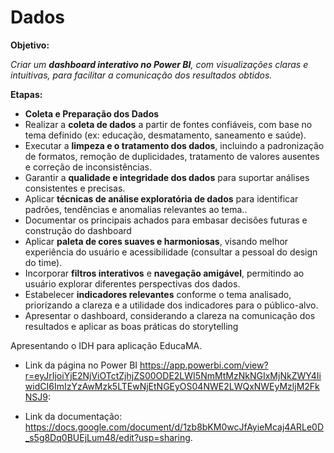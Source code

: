 # Dados
**Objetivo:**

*Criar um **dashboard interativo no Power BI**, com visualizações claras e intuitivas, para facilitar a comunicação dos resultados obtidos.*

**Etapas:**

- **Coleta e Preparação dos Dados**
- Realizar a **coleta de dados** a partir de fontes confiáveis, com base no tema definido (ex: educação, desmatamento, saneamento e saúde).
- Executar a **limpeza e o tratamento dos dados**, incluindo a padronização de formatos, remoção de duplicidades, tratamento de valores ausentes e correção de inconsistências.
- Garantir a **qualidade e integridade dos dados** para suportar análises consistentes e precisas.
- Aplicar **técnicas de análise exploratória de dados** para identificar padrões, tendências e anomalias relevantes ao tema..
- Documentar os principais achados para embasar decisões futuras e construção do dashboard
- Aplicar **paleta de cores suaves e harmoniosas**, visando melhor experiência do usuário e acessibilidade (consultar a pessoal do design do time).
- Incorporar **filtros interativos** e **navegação amigável**, permitindo ao usuário explorar diferentes perspectivas dos dados.
- Estabelecer **indicadores relevantes** conforme o tema analisado, priorizando a clareza e a utilidade dos indicadores para o público-alvo.
- Apresentar o dashboard, considerando a clareza na comunicação dos resultados e aplicar as boas práticas do storytelling

Apresentando o IDH  para aplicação EducaMA.

- Link da página  no Power BI https://app.powerbi.com/view?r=eyJrIjoiYjE2NjViOTctZjhjZS00ODE2LWI5NmMtMzNkNGIxMjNkZWY4IiwidCI6ImIzYzAwMzk5LTEwNjEtNGEyOS04NWE2LWQxNWEyMzljM2FkNSJ9:

- Link da documentação: https://docs.google.com/document/d/1zb8bKM0wcJfAyieMcaj4ARLe0D_s5g8Dq0BUEjLum48/edit?usp=sharing.  
